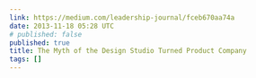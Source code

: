 ```yaml
---
link: https://medium.com/leadership-journal/fceb670aa74a
date: 2013-11-18 05:28 UTC
# published: false
published: true
title: The Myth of the Design Studio Turned Product Company
tags: []
---
```



